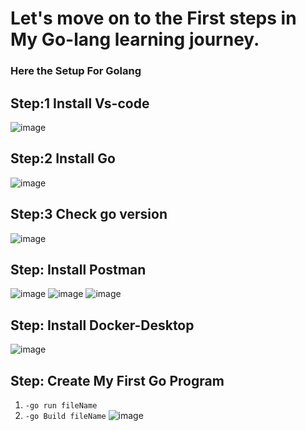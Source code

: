 # Let's move on to the First steps in My Go-lang learning journey.
### Here the Setup For Golang
## Step:1 Install Vs-code
![image](https://github.com/MANIKANDAN-IT21/7376212IT177/assets/95203058/40e026e2-0c9f-4e0f-9452-1c0b0a8e428d)

## Step:2 Install Go
![image](https://github.com/MANIKANDAN-IT21/7376212IT177/assets/95203058/af73e481-406b-4a47-8cbc-defdc3afa0ef)

## Step:3 Check go version
![image](https://github.com/MANIKANDAN-IT21/7376212IT177/assets/95203058/18ab7d5d-4040-40c1-8451-96589dcbf7c6)

## Step: Install Postman
![image](https://github.com/MANIKANDAN-IT21/7376212IT177/assets/95203058/9dae9194-29f5-4793-a606-504599fe63af)
![image](https://github.com/MANIKANDAN-IT21/7376212IT177/assets/95203058/0d249fc8-3b55-40d2-a3cf-17fcf8d1f723)
![image](https://github.com/MANIKANDAN-IT21/7376212IT177/assets/95203058/d24d625e-996e-4d6f-803d-b3568ef1c039)


## Step: Install Docker-Desktop
![image](https://github.com/MANIKANDAN-IT21/7376212IT177/assets/95203058/9bfb163f-3c0d-4719-be3c-60bd1ff12203)


## Step: Create My First Go Program
1. `-go run fileName`
2. `-go Build fileName`
![image](https://github.com/MANIKANDAN-IT21/7376212IT177/assets/95203058/e41abb99-51a9-45bb-a039-9bbb3d40e7a2)

